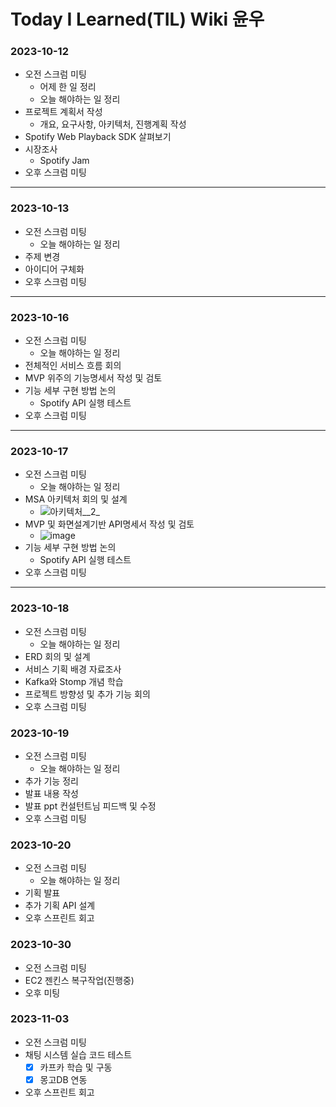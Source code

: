 # Today I Learned(TIL) Wiki 윤우

### 2023-10-12

- 오전 스크럼 미팅
    - 어제 한 일 정리
    - 오늘 해야하는 일 정리
- 프로젝트 계획서 작성
    - 개요, 요구사항, 아키텍처, 진행계획 작성
- Spotify Web Playback SDK 살펴보기
- 시장조사
    - Spotify Jam
- 오후 스크럼 미팅
---

### 2023-10-13

- 오전 스크럼 미팅
    - 오늘 해야하는 일 정리
- 주제 변경
- 아이디어 구체화
- 오후 스크럼 미팅
---

### 2023-10-16

- 오전 스크럼 미팅
    - 오늘 해야하는 일 정리
- 전체적인 서비스 흐름 회의
- MVP 위주의 기능명세서 작성 및 검토
- 기능 세부 구현 방법 논의
    - Spotify API 실행 테스트
- 오후 스크럼 미팅
---

### 2023-10-17

- 오전 스크럼 미팅
    - 오늘 해야하는 일 정리
- MSA 아키텍처 회의 및 설계
    - ![아키텍처__2_](/uploads/16e1284c765f8de82c61239ed5284875/아키텍처__2_.png)
- MVP 및 화면설계기반 API명세서 작성 및 검토
    - ![image](/uploads/bdca6a74758b6fde0fbc1fdbc79e703b/image.png)
- 기능 세부 구현 방법 논의
    - Spotify API 실행 테스트
- 오후 스크럼 미팅
---

### 2023-10-18

- 오전 스크럼 미팅
    - 오늘 해야하는 일 정리
- ERD 회의 및 설계
- 서비스 기획 배경 자료조사
- Kafka와 Stomp 개념 학습
- 프로젝트 방향성 및 추가 기능 회의
- 오후 스크럼 미팅

### 2023-10-19

- 오전 스크럼 미팅
    - 오늘 해야하는 일 정리
- 추가 기능 정리
- 발표 내용 작성
- 발표 ppt 컨설턴트님 피드백 및 수정 
- 오후 스크럼 미팅

### 2023-10-20

- 오전 스크럼 미팅
    - 오늘 해야하는 일 정리
- 기획 발표
- 추가 기획 API 설계
- 오후 스프린트 회고

### 2023-10-30

- 오전 스크럼 미팅
- EC2 젠킨스 복구작업(진행중)
- 오후 미팅

### 2023-11-03

- 오전 스크럼 미팅
- 채팅 시스템 실습 코드 테스트
    - [x]  카프카 학습 및 구동
    - [x]  몽고DB 연동
- 오후 스프린트 회고
